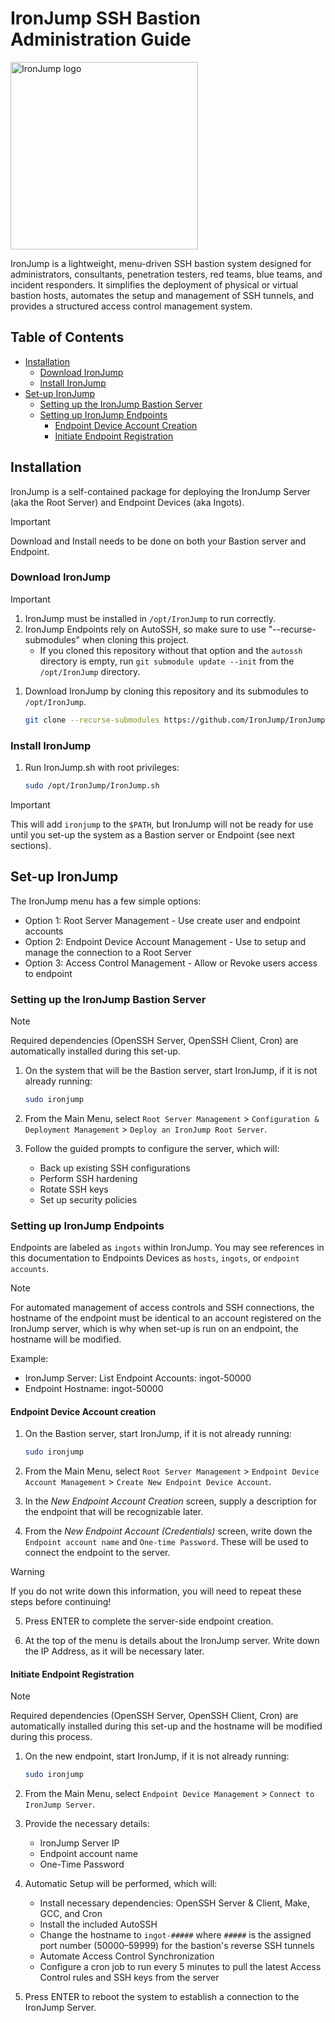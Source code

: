 # IronJump SSH Bastion Administration Guide

<img src="https://github.com/user-attachments/assets/44469293-e15e-481a-940f-5f70e1cbc061" alt="IronJump logo" length="300" width="300"/>

IronJump is a lightweight, menu-driven SSH bastion system designed for administrators, consultants, penetration testers, red teams, blue teams, and incident responders. It simplifies the deployment of physical or virtual bastion hosts, automates the setup and management of SSH tunnels, and provides a structured access control management system.

## Table of Contents

* [Installation](#installation)
  * [Download IronJump](#download-ironjump)
  * [Install IronJump](#install-ironjump)
* [Set-up IronJump](#set-up-ironjump)
  * [Setting up the IronJump Bastion Server](#setting-up-the-ironjump-bastion-server)
  * [Setting up IronJump Endpoints](#setting-up-ironjump-endpoints)
    * [Endpoint Device Account Creation](#endpoint-device-account-creation)
    * [Initiate Endpoint Registration](#initiate-endpoint-registration)

## Installation

IronJump is a self-contained package for deploying the IronJump Server (aka the Root Server) and Endpoint Devices (aka Ingots).

> [!IMPORTANT]
> Download and Install needs to be done on both your Bastion server and Endpoint.

### Download IronJump

> [!IMPORTANT]
>
> 1. IronJump must be installed in `/opt/IronJump` to run correctly.
> 2. IronJump Endpoints rely on AutoSSH, so make sure to use "--recurse-submodules" when cloning this project.
>    * If you cloned this repository without that option and the `autossh` directory is empty, run `git submodule update --init` from the `/opt/IronJump` directory.

1. Download IronJump by cloning this repository and its submodules to `/opt/IronJump`.

   ```bash
   git clone --recurse-submodules https://github.com/IronJump/IronJump.git /opt/IronJump
   ```

### Install IronJump

1. Run IronJump.sh with root privileges:

   ```bash
   sudo /opt/IronJump/IronJump.sh
   ```

> [!IMPORTANT]
> This will add `ironjump` to the `$PATH`, but IronJump will not be ready for use until you set-up the system as a Bastion server or Endpoint (see next sections).

## Set-up IronJump

The IronJump menu has a few simple options:

* Option 1: Root Server Management - Use create user and endpoint accounts
* Option 2: Endpoint Device Account Management - Use to setup and manage the connection to a Root Server
* Option 3: Access Control Management - Allow or Revoke users access to endpoint

### Setting up the IronJump Bastion Server

> [!NOTE]
> Required dependencies (OpenSSH Server, OpenSSH Client, Cron) are automatically installed during this set-up.

1. On the system that will be the Bastion server, start IronJump, if it is not already running:

   ```bash
   sudo ironjump
   ```

2. From the Main Menu, select `Root Server Management` > `Configuration & Deployment Management` > `Deploy an IronJump Root Server`.

3. Follow the guided prompts to configure the server, which will:
    * Back up existing SSH configurations
    * Perform SSH hardening
    * Rotate SSH keys
    * Set up security policies

### Setting up IronJump Endpoints

Endpoints are labeled as `ingots` within IronJump. You may see references in this documentation to Endpoints Devices as `hosts`, `ingots`, or `endpoint accounts`.

> [!NOTE]
> For automated management of access controls and SSH connections, the hostname of the endpoint must be identical to an account registered on the IronJump server, which is why when set-up is run on an endpoint, the hostname will be modified.
>
> Example:
>
>* IronJump Server: List Endpoint Accounts: ingot-50000
>* Endpoint Hostname: ingot-50000

#### Endpoint Device Account creation

1. On the Bastion server, start IronJump, if it is not already running:

   ```bash
   sudo ironjump
   ```

2. From the Main Menu, select `Root Server Management` > `Endpoint Device Account Management` > `Create New Endpoint Device Account`.

3. In the _New Endpoint Account Creation_ screen, supply a description for the endpoint that will be recognizable later.

4. From the _New Endpoint Account (Credentials)_ screen, write down the `Endpoint account name` and `One-time Password`. These will be used to connect the endpoint to the server.
<!-- markdownlint-disable-next-line blanks-around-lists -->
> [!WARNING]
> If you do not write down this information, you will need to repeat these steps before continuing!
<!-- markdownlint-disable ol-prefix -->
5. Press ENTER to complete the server-side endpoint creation.

6. At the top of the menu is details about the IronJump server. Write down the IP Address, as it will be necessary later.
<!-- markdownlint-enable ol-prefix -->

#### Initiate Endpoint Registration

> [!NOTE]
> Required dependencies (OpenSSH Server, OpenSSH Client, Cron) are automatically installed during this set-up and the hostname will be modified during this process.

1. On the new endpoint, start IronJump, if it is not already running:

   ```bash
   sudo ironjump
   ```

2. From the Main Menu, select `Endpoint Device Management` > `Connect to IronJump Server`.

3. Provide the necessary details:
   * IronJump Server IP
   * Endpoint account name
   * One-Time Password

4. Automatic Setup will be performed, which will:
   * Install necessary dependencies: OpenSSH Server & Client, Make, GCC, and Cron
   * Install the included AutoSSH
   * Change the hostname to `ingot-#####` where `#####` is the assigned port number (50000–59999) for the bastion's reverse SSH tunnels
   * Automate Access Control Synchronization
   * Configure a cron job to run every 5 minutes to pull the latest Access Control rules and SSH keys from the server

5. Press ENTER to reboot the system to establish a connection to the IronJump Server.

<!-- markdownlint-configure-file
{
  "line-length": false,
  "no-inline-html": false
}
-->
